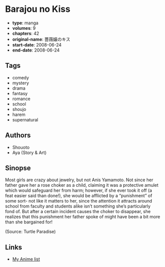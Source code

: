 # Barajou no Kiss

-   **type**: manga
-   **volumes**: 9
-   **chapters**: 42
-   **original-name**: 薔薇嬢のキス
-   **start-date**: 2008-06-24
-   **end-date**: 2008-06-24

## Tags

-   comedy
-   mystery
-   drama
-   fantasy
-   romance
-   school
-   shoujo
-   harem
-   supernatural

## Authors

-   Shouoto
-   Aya (Story & Art)

## Sinopse

Most girls are crazy about jewelry, but not Anis Yamamoto. Not since her father gave her a rose choker as a child, claiming it was a protective amulet which would safeguard her from harm; however, if she ever took it off (a feat easier said than done!), she would be afflicted by a “punishment” of some sort- not like it matters to her, since the attention it attracts around school from faculty and students alike isn’t something she’s particularly fond of. But after a certain incident causes the choker to disappear, she realizes that this punishment her father spoke of might have been a bit more than she bargained for!

(Source: Turtle Paradise)

## Links

-   [My Anime list](https://myanimelist.net/manga/10960/Barajou_no_Kiss)
